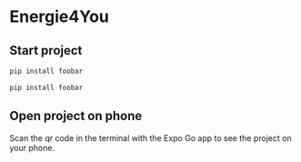 # Energie4You

## Start project
```bash
pip install foobar
```
```bash
pip install foobar
```
## Open project on phone
Scan the qr code in the terminal with the Expo Go app to see the project on your phone.